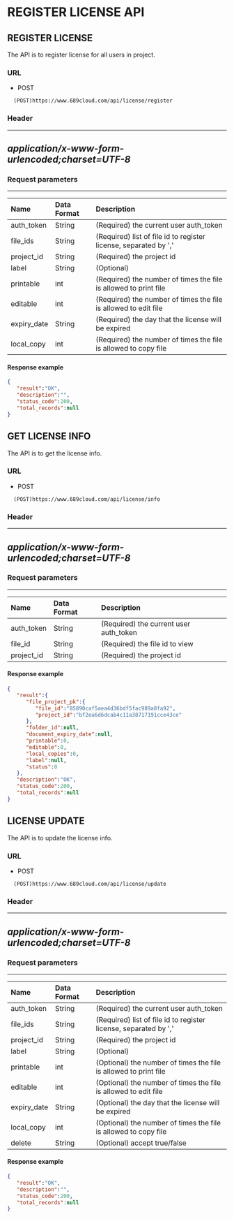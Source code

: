 # REGISTER LICENSE API
  
## REGISTER LICENSE

The API is to register license for all users in project.

### URL
- POST
```` URL
  (POST)https://www.689cloud.com/api/license/register
````

### Header

  --------------------------------------------------------------------------------------------------
  *application/x-www-form-urlencoded;charset=UTF-8*
  --------------------------------------------------------------------------------------------------

### Request parameters

  ---------------------------------------------------------------------------- --------------------------------------------------------------------------------- -----------------------
| Name | Data Format | Description |
|:---|:---|:---|
| auth_token | String | (Required) the current user auth_token |
| file_ids | String | (Required) list of file id to register license, separated by ','  |
| project_id | String | (Required) the project id |
| label | String | (Optional) |
| printable | int | (Required) the number of times the file is allowed to print file |
| editable | int | (Required) the number of times the file is allowed to edit file |
| expiry_date | String | (Required) the day that the license will be expired |
| local_copy | int | (Required) the number of times the file is allowed to copy file |

#### Response example
```json
{  
   "result":"OK",
   "description":"",
   "status_code":200,
   "total_records":null
}
```

## GET LICENSE INFO

The API is to get the license info.

### URL
- POST
```` URL
  (POST)https://www.689cloud.com/api/license/info
````

### Header

  --------------------------------------------------------------------------------------------------
  *application/x-www-form-urlencoded;charset=UTF-8*
  --------------------------------------------------------------------------------------------------

### Request parameters

  ---------------------------------------------------------------------------- --------------------------------------------------------------------------------- -----------------------
| Name | Data Format | Description |
|:---|:---|:---|
| auth_token | String | (Required) the current user auth_token |
| file_id | String | (Required) the file id to view |
| project_id | String | (Required) the project id |

#### Response example
```json
{  
   "result":{  
      "file_project_pk":{  
         "file_id":"85890caf5aea4d36bdf5fac989a8fa92",
         "project_id":"bf2ea6d6dcab4c11a38717191cce43ce"
      },
      "folder_id":null,
      "document_expiry_date":null,
      "printable":0,
      "editable":0,
      "local_copies":0,
      "label":null,
      "status":0
   },
   "description":"OK",
   "status_code":200,
   "total_records":null
}
```

## LICENSE UPDATE

The API is to update the license info.

### URL
- POST
```` URL
  (POST)https://www.689cloud.com/api/license/update
````

### Header

  --------------------------------------------------------------------------------------------------
  *application/x-www-form-urlencoded;charset=UTF-8*
  --------------------------------------------------------------------------------------------------

### Request parameters

  ---------------------------------------------------------------------------- --------------------------------------------------------------------------------- -----------------------
| Name | Data Format | Description |
|:---|:---|:---|
| auth_token | String | (Required) the current user auth_token |
| file_ids | String | (Required) list of file id to register license, separated by ',' |
| project_id | String | (Required) the project id |
| label | String | (Optional) |
| printable | int | (Optional) the number of times the file is allowed to print file |
| editable | int | (Optional) the number of times the file is allowed to edit file |
| expiry_date | String | (Optional) the day that the license will be expired |
| local_copy | int | (Optional) the number of times the file is allowed to copy file |
| delete | String | (Optional) accept true/false |

#### Response example
```json
{  
   "result":"OK",
   "description":"",
   "status_code":200,
   "total_records":null
}
```